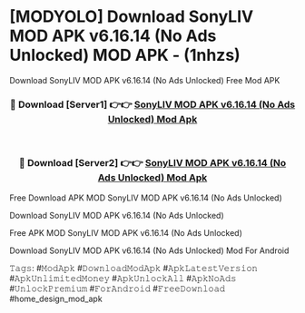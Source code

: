 # [MODYOLO] Download SonyLIV MOD APK v6.16.14 (No Ads Unlocked) MOD APK - (1nhzs)
Download SonyLIV MOD APK v6.16.14 (No Ads Unlocked) Free Mod APK

<div align="center">
<h3>🔴 Download [Server1] 👉👉 <a href="https://apk-comot.site?title=SonyLIV_MOD_APK_v6.16.14_(No_Ads_Unlocked)">SonyLIV MOD APK v6.16.14 (No Ads Unlocked) Mod Apk</a></h3><br>

<h3>🔴 Download [Server2] 👉👉 <a href="https://apk-comot.site?title=SonyLIV_MOD_APK_v6.16.14_(No_Ads_Unlocked)">SonyLIV MOD APK v6.16.14 (No Ads Unlocked) Mod Apk</a></h3>
</div>


Free Download APK MOD SonyLIV MOD APK v6.16.14 (No Ads Unlocked)

Download SonyLIV MOD APK v6.16.14 (No Ads Unlocked) 

Free APK MOD SonyLIV MOD APK v6.16.14 (No Ads Unlocked) 

Download SonyLIV MOD APK v6.16.14 (No Ads Unlocked) Mod For Android

𝚃𝚊𝚐𝚜: #𝙼𝚘𝚍𝙰𝚙𝚔 #𝙳𝚘𝚠𝚗𝚕𝚘𝚊𝚍𝙼𝚘𝚍𝙰𝚙𝚔 #𝙰𝚙𝚔𝙻𝚊𝚝𝚎𝚜𝚝𝚅𝚎𝚛𝚜𝚒𝚘𝚗 #𝙰𝚙𝚔𝚄𝚗𝚕𝚒𝚖𝚒𝚝𝚎𝚍𝙼𝚘𝚗𝚎𝚢 #𝙰𝚙𝚔𝚄𝚗𝚕𝚘𝚌𝚔𝙰𝚕𝚕 #𝙰𝚙𝚔𝙽𝚘𝙰𝚍𝚜 #𝚄𝚗𝚕𝚘𝚌𝚔𝙿𝚛𝚎𝚖𝚒𝚞𝚖 #𝙵𝚘𝚛𝙰𝚗𝚍𝚛𝚘𝚒𝚍 #𝙵𝚛𝚎𝚎𝙳𝚘𝚠𝚗𝚕𝚘𝚊𝚍 #home_design_mod_apk